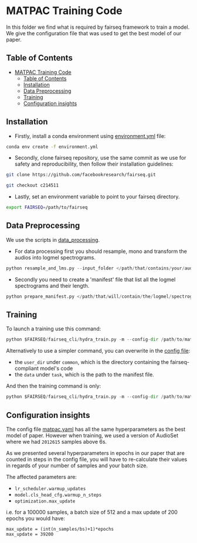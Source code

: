 # MATPAC Training Code

In this folder we find what is required by fairseq framework to train a model.
We give the configuration file that was used to get the best model of our paper.

## Table of Contents

- [MATPAC Training Code](#matpac-training-code)
  - [Table of Contents](#table-of-contents)
  - [Installation](#installation)
  - [Data Preprocessing](#data-preprocessing)
  - [Training](#training)
  - [Configuration insights](#configuration-insights)

## Installation

- Firstly, install a conda environment using [environment.yml](environment.yml) file:

```bash
conda env create -f environment.yml
```

- Secondly, clone fairseq repository, use the same commit as we use for safety and reproducibility, then follow their installation guidelines:

```bash
git clone https://github.com/facebookresearch/fairseq.git

git checkout c214511
```

- Lastly, set an environment variable to point to your fairseq directory.
  
```bash
export FAIRSEQ=/path/to/fairseq
```


## Data Preprocessing

We use the scripts in [data_processing](./data_preprocessing/).

- For data processing first you should resample, mono and transform the audios into logmel spectrograms.

```python
python resample_and_lms.py --input_folder </path/that/contains/your/audios> --output_folder </path/that/will/contain/the/logmel/spectrograms> --sample_rate 16000 --n_mel 80 
```

- Secondly you need to create a 'manifest' file that list all the logmel spectrograms and their length.

```python
python prepare_manifest.py </path/that/will/contain/the/logmel/spectrograms> --dest </folder/where/you/save/the/manifest> --ext npy 
```

## Training

To launch a training use this command:

```python
python $FAIRSEQ/fairseq_cli/hydra_train.py -m --config-dir /path/to/matpac/training_matpac/config --config-name matpac common.user_dir /path/to/matpac/training_matpac task.data=/path/to/the/manifest
```

Alternatively to use a simpler command, you can overwrite in the [config file](./config/matpac.yaml):
- the `user_dir` under ``common``, which is the directory containing the fairseq-compliant model's code
- the `data` under `task`, which is the path to the manifest file.

And then the training command is only: 
```python
python $FAIRSEQ/fairseq_cli/hydra_train.py -m --config-dir /path/to/matpac/training_matpac/config --config-name matpac 
```

## Configuration insights

The config file [matpac.yaml](./config/matpac.yaml) has all the same hyperparameters as the best model of paper. However when training, we used a version of AudioSet where we had `2012615` samples above 6s.

As we presented several hyperparameters in epochs in our paper that are counted in steps in the config file, you will have to re-calculate their values in regards of your number of samples and your batch size.

The affected parameters are:

- ``lr_scheduler.warmup_updates``
- ``model.cls_head_cfg.warmup_n_steps``
- ``optimization.max_update``

i.e. for a 100000 samples, a batch size of 512 and a max update of 200 epochs you would have: 

```
max_update = (int(n_samples/bs)+1)*epochs
max_update = 39200
```